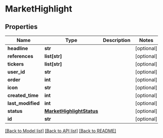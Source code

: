 # MarketHighlight

## Properties
Name | Type | Description | Notes
------------ | ------------- | ------------- | -------------
**headline** | **str** |  | [optional] 
**references** | **list[str]** |  | [optional] 
**tickers** | **list[str]** |  | [optional] 
**user_id** | **str** |  | [optional] 
**order** | **int** |  | [optional] 
**icon** | **str** |  | [optional] 
**created_time** | **int** |  | [optional] 
**last_modified** | **int** |  | [optional] 
**status** | [**MarketHighlightStatus**](MarketHighlightStatus.md) |  | [optional] 
**id** | **str** |  | [optional] 

[[Back to Model list]](../README.md#documentation-for-models) [[Back to API list]](../README.md#documentation-for-api-endpoints) [[Back to README]](../README.md)

